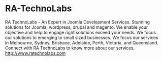RA-TechnoLabs
=============

RA TechnoLabs - An Expert in Joomla Development Services. Stunning solutions for Joomla, wordpress, drupal and magento. We enable your objective and help to engage right solutions exceed your needs. We focus our solutions to emerging to small sized businesses. We focus our services in Melbourne, Sydney, Brisbane, Adelaide, Perth, Victoria, and Queensland. Connect with RA TechnoLabs to know more about our services.   http://www.ratechnolabs.com
